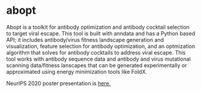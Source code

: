 # abopt

Abopt is a toolkit for antibody optimization and antibody cocktail selection to target viral escape. This tool is built with anndata and has a Python based API; it  includes antibody/virus fitness landscape generation and visualization, feature selection for antibody optimization, and an optmization algorithm that solves for antibody cocktails to address viral escape. This tool works with antibody sequence data and antibody and virus mutational scanning data/fitness lanscapes that can be generated experimentally or approximated using energy minimization tools like FoldX.  


NeurIPS 2020 poster presentation is <a href="https://drive.google.com/file/d/1Zm_ei3fueVl2_HlRLixcX6dNxwPcy2FU/view">here.</a>


